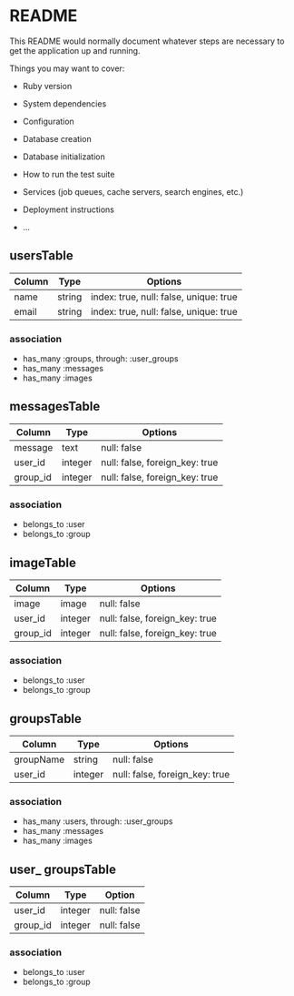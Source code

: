 # README

This README would normally document whatever steps are necessary to get the
application up and running.

Things you may want to cover:

* Ruby version

* System dependencies

* Configuration

* Database creation

* Database initialization

* How to run the test suite

* Services (job queues, cache servers, search engines, etc.)

* Deployment instructions

* ...



## usersTable
|Column|Type|Options|
|------|----|-------|
|name|string|index: true, null: false, unique: true|
|email|string|index: true, null: false, unique: true|

### association
- has_many :groups, through: :user_groups
- has_many :messages
- has_many :images

## messagesTable
|Column|Type|Options|
|------|----|-------|
|message|text|null: false|
|user_id|integer|null: false, foreign_key: true|
|group_id|integer|null: false, foreign_key: true|

### association
- belongs_to :user
- belongs_to :group

## imageTable
|Column|Type|Options|
|------|----|-------|
|image|image|null: false|
|user_id|integer|null: false, foreign_key: true|
|group_id|integer|null: false, foreign_key: true|

### association
- belongs_to :user
- belongs_to :group

## groupsTable
|Column|Type|Options|
|------|----|-------|
|groupName|string|null: false|
|user_id|integer|null: false, foreign_key: true|

### association
- has_many :users, through: :user_groups
- has_many :messages
- has_many :images

## user_ groupsTable
|Column|Type|Option|
|------|----|------|
|user_id|integer|null: false|
|group_id|integer|null: false|

### association
- belongs_to :user
- belongs_to :group
